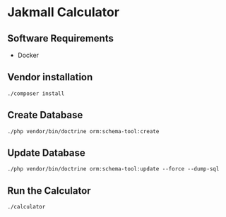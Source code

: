 # Jakmall Calculator

## Software Requirements
- Docker

## Vendor installation
```
./composer install
```

## Create Database
```
./php vendor/bin/doctrine orm:schema-tool:create
```

## Update Database
```
./php vendor/bin/doctrine orm:schema-tool:update --force --dump-sql
```

## Run the Calculator
```
./calculator
```